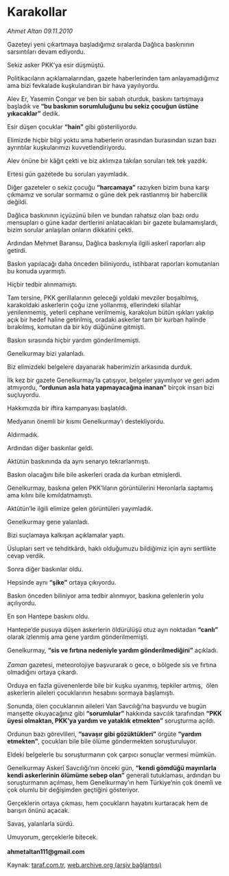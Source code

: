 # Karakollar

*Ahmet Altan 09.11.2010*

<div class="yazi"><p>Gazeteyi yeni çıkartmaya başladığımız sıralarda Dağlıca baskınının sarsıntıları devam ediyordu.</p>
<p>Sekiz asker PKK’ya esir düşmüştü.</p>
<p>Politikacıların açıklamalarından, gazete haberlerinden tam anlayamadığımız ama bizi fevkalade kuşkulandıran bir hava yayılıyordu.</p>
<p>Alev Er, Yasemin Çongar ve ben bir sabah oturduk, baskını tartışmaya başladık ve <b>“bu baskının sorumluluğunu bu sekiz çocuğun üstüne yıkacaklar”</b> dedik.</p>
<p>Esir düşen çocuklar <b>“hain”</b> gibi gösteriliyordu.</p>
<p>Elimizde hiçbir bilgi yoktu ama haberlerin orasından burasından sızan bazı ayrıntılar kuşkularımızı kuvvetlendiriyordu.</p>
<p>Alev önüne bir kâğıt çekti ve biz aklımıza takılan soruları tek tek yazdık.</p>
<p>Ertesi gün gazetede bu soruları yayımladık.</p>
<p>Diğer gazeteler o sekiz çocuğu <b>“harcamaya”</b> razıyken bizim buna karşı çıkmamız ve sorular sormamız o güne dek pek rastlanmış bir habercilik değildi.</p>
<p>Dağlıca baskınının içyüzünü bilen ve bundan rahatsız olan bazı ordu mensupları o güne kadar dertlerini anlatacakları bir gazete bulamamışlardı, bizim sorular anlaşılan onların dikkatini çekti.</p>
<p>Ardından Mehmet Baransu, Dağlıca baskınıyla ilgili askerî raporları alıp getirdi.</p>
<p>Baskın yapılacağı daha önceden biliniyordu, istihbarat raporları komutanları bu konuda uyarmıştı.</p>
<p>Hiçbir tedbir alınmamıştı.</p>
<p>Tam tersine, PKK gerillalarının geleceği yoldaki mevziler boşaltılmış, karakoldaki askerlerin çoğu izne yollanmış, ellerindeki silahlar yenilenmemiş, yeterli cephane verilmemiş, karakolun bütün ışıkları yakılıp açık bir hedef haline getirilmiş, oradaki askerler tam bir kurban halinde bırakılmış, komutan da bir köy düğününe gitmişti.</p>
<p>Baskın sırasında hiçbir yardım gönderilmemişti.</p>
<p>Genelkurmay bizi yalanladı.</p>
<p>Biz elimizdeki belgelere dayanarak haberimizin arkasında durduk.</p>
<p>İlk kez bir gazete Genelkurmay’la çatışıyor, belgeler yayımlıyor ve geri adım atmıyordu, <b>“ordunun asla hata yapmayacağına inanan”</b> birçok insan bizi suçluyordu.</p>
<p>Hakkımızda bir iftira kampanyası başlatıldı.</p>
<p>Medyanın önemli bir kısmı Genelkurmay’ı destekliyordu.</p>
<p>Aldırmadık.</p>
<p>Ardından diğer baskınlar geldi.</p>
<p>Aktütün baskınında da aynı senaryo tekrarlanmıştı.</p>
<p>Baskın olacağını bile bile askerleri orada da kurban etmişlerdi.</p>
<p>Genelkurmay, baskına gelen PKK’lıların görüntülerini Heronlarla saptamış ama kılını bile kımıldatmamıştı.</p>
<p>Aktütün’le ilgili elimize gelen görüntüleri yayımladık.</p>
<p>Genelkurmay gene yalanladı.</p>
<p>Bizi suçlamaya kalkışan açıklamalar yaptı.</p>
<p>Üslupları sert ve tehditkârdı, haklı olduğumuzu bildiğimiz için aynı sertlikte cevap verdik.</p>
<p>Sonra diğer baskınlar oldu.</p>
<p>Hepsinde aynı <b>“şike”</b> ortaya çıkıyordu.</p>
<p>Baskın önceden biliniyor ama tedbir alınmıyor, baskına gelenlerin yolu açılıyordu.</p>
<p>En son Hantepe baskını oldu.</p>
<p>Hantepe’de pusuya düşen askerlerin öldürülüşü otuz ayrı noktadan <b>“canlı”</b> olarak izlenmiş ama gene yardım gönderilmemişti.</p>
<p>Genelkurmay, <b>“sis ve fırtına nedeniyle yardım gönderilmediğini”</b> açıkladı.<br/><br/><i>Zaman</i> gazetesi, meteorolojiye başvurarak o gece, o bölgede sis ve fırtına olmadığını ortaya çıkardı.</p>
<p>Orduya en fazla güvenenlerde bile bir kuşku uyanmış, tepkiler artmış,  ölen askerlerin aileleri çocuklarının hesabını sormaya başlamıştı.</p>
<p>Sonunda, ölen çocuklarının aileleri Van Savcılığı’na başvurdu ve bugün manşette okuyacağınız gibi <b>“sorumlular”</b> hakkında savcılık tarafından <b>“PKK üyesi olmaktan, PKK’ya yardım ve yataklık etmekten”</b> soruşturma açıldı.</p>
<p>Ordunun bazı görevlileri, <b>“savaşır gibi gözüktükleri”</b> örgüte <b>“yardım etmekten”</b>, çocukları bile bile ölüme göndermekten soruşturuluyor.</p>
<p>Eldeki belgelerle bu soruşturmanın çok çarpıcı sonuçlar vermesi mümkün.</p>
<p>Genelkurmay Askerî Savcılığı’nın önceki gün, <b>“kendi gömdüğü mayınlarla kendi askerlerinin ölümüme sebep olan”</b> generali tutuklaması, ardından bu soruşturmanın açılması, hem Genelkurmay’ın hem Türkiye’nin çok önemli ve çok olumlu bir değişimden geçtiğini gösteriyor.</p>
<p>Gerçeklerin ortaya çıkması, hem çocukların hayatını kurtaracak hem de barışın önünü açacak.</p>
<p>Savaş, yalanlarla sürdü.</p>
<p>Umuyorum, gerçeklerle bitecek.<br/><br/><b>ahmetaltan111@gmail.com </b></p></div>

Kaynak: [taraf.com.tr](http://www.taraf.com.tr:80/ahmet-altan/makale-karakollar.htm), [web.archive.org (arşiv bağlantısı)](http://web.archive.org/web/20101110211831/http://www.taraf.com.tr:80/ahmet-altan/makale-karakollar.htm)
